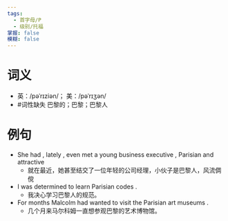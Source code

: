 ```yaml
---
tags:
  - 首字母/P
  - 级别/托福
掌握: false
模糊: false
---
```

# 词义
- 英：/pəˈrɪziən/； 美：/pəˈrɪʒən/
- #词性缺失 巴黎的；巴黎；巴黎人
# 例句
- She had , lately , even met a young business executive , Parisian and attractive
	- 就在最近，她甚至结交了一位年轻的公司经理，小伙子是巴黎人，风流倜傥
- I was determined to learn Parisian codes .
	- 我决心学习巴黎人的规范。
- For months Malcolm had wanted to visit the Parisian art museums .
	- 几个月来马尔科姆一直想参观巴黎的艺术博物馆。
